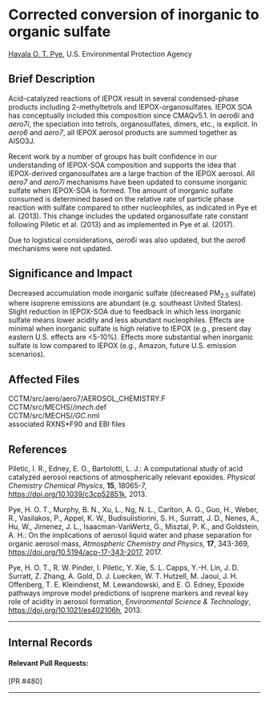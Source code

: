 # Corrected conversion of inorganic to organic sulfate

[Havala O. T. Pye](mailto:pye.havala@epa.gov), U.S. Environmental Protection Agency

## Brief Description
                       
Acid-catalyzed reactions of IEPOX result in several condensed-phase products
including 2-methyltetrols and IEPOX-organosulfates. IEPOX SOA has
conceptually included this composition since CMAQv5.1. In *aero6i* and *aero7i*, the
speciation into tetrols, organosulfates, dimers, etc., is explicit. In *aero6* and *aero7*, 
all IEPOX aerosol products are summed together as AISO3J.

Recent work by a number of groups has built confidence in our understanding of IEPOX-SOA
composition and supports the idea that IEPOX-derived organosulfates are a large fraction
of the IEPOX aerosol. All *aero7* and *aero7i* mechanisms have been updated to consume inorganic
sulfate when IEPOX-SOA is formed. 
The amount of inorganic sulfate consumed is determined based on the
relative rate of particle phase reaction with sulfate compared to other nucleophiles, as indicated
in Pye et al. (2013).  This change includes the updated organosulfate rate constant following Piletic
et al. (2013) and as implemented in Pye et al. (2017).

Due to logistical considerations, *aero6i* was also updated, but the *aero6* mechanisms were not updated.

## Significance and Impact
Decreased accumulation mode inorganic sulfate (decreased PM<sub>2.5</sub> sulfate) where isoprene emissions are abundant (e.g. southeast
United States). Slight reduction in IEPOX-SOA due to feedback in which less inorganic sulfate
means lower acidity and less abundant nucleophiles. Effects are minimal when inorganic
sulfate is high relative to IEPOX (e.g., present day eastern U.S. effects are <5-10%). Effects more substantial when inorganic sulfate is low
compared to IEPOX (e.g., Amazon, future U.S. emission scenarios).

## Affected Files
CCTM/src/aero/aero7/AEROSOL_CHEMISTRY.F   
CCTM/src/MECHS/*/mech*.def   
CCTM/src/MECHS/*/GC*.nml   
associated RXNS\*F90 and EBI files   


## References

Piletic, I. R., Edney, E. O., Bartolotti, L. J.: A computational study of acid catalyzed aerosol reactions of atmospherically relevant epoxides. *Physical Chemistry Chemical Physics*, **15**, 18065-7, https://doi.org/10.1039/c3cp52851k, 2013.

Pye, H. O. T., Murphy, B. N., Xu, L., Ng, N. L., Carlton, A. G., Guo, H., Weber, R., Vasilakos, P., Appel, K. W., Budisulistiorini, S. H., Surratt, J. D., Nenes, A., Hu, W., Jimenez, J. L., Isaacman-VanWertz, G., Misztal, P. K., and Goldstein, A. H.: On the implications of aerosol liquid water and phase separation for organic aerosol mass, *Atmospheric Chemistry and Physics*, **17**, 343-369, https://doi.org/10.5194/acp-17-343-2017, 2017.

Pye, H. O. T., R. W. Pinder, I. Piletic, Y. Xie, S. L. Capps, Y.-H. Lin, J. D. Surratt, Z. Zhang, A. Gold, D. J. Luecken, W. T. Hutzell, M. Jaoui, J. H. Offenberg, T. E. Kleindienst, M. Lewandowski, and E. O. Edney, Epoxide pathways improve model predictions of isoprene markers and reveal key role of acidity in aerosol formation, *Environmental Science & Technology*, https://doi.org/10.1021/es402106h, 2013.


-----
## Internal Records
#### Relevant Pull Requests:
[PR #480]

-----
